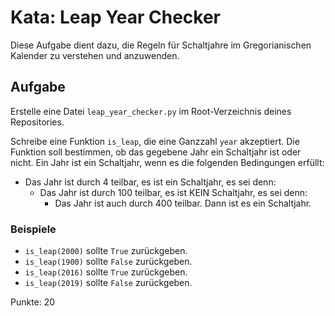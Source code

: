 # Kata: Leap Year Checker

Diese Aufgabe dient dazu, die Regeln für Schaltjahre im Gregorianischen Kalender zu verstehen und anzuwenden.

## Aufgabe

Erstelle eine Datei `leap_year_checker.py` im Root-Verzeichnis deines Repositories.

Schreibe eine Funktion `is_leap`, die eine Ganzzahl `year` akzeptiert. Die Funktion soll bestimmen, ob das gegebene Jahr ein Schaltjahr ist oder nicht. Ein Jahr ist ein Schaltjahr, wenn es die folgenden Bedingungen erfüllt:

- Das Jahr ist durch 4 teilbar, es ist ein Schaltjahr, es sei denn:
  - Das Jahr ist durch 100 teilbar, es ist KEIN Schaltjahr, es sei denn:
    - Das Jahr ist auch durch 400 teilbar. Dann ist es ein Schaltjahr.

### Beispiele

- `is_leap(2000)` sollte `True` zurückgeben.
- `is_leap(1900)` sollte `False` zurückgeben.
- `is_leap(2016)` sollte `True` zurückgeben.
- `is_leap(2019)` sollte `False` zurückgeben.

Punkte: 20

